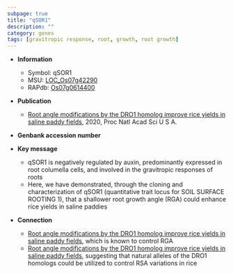 ```yaml
---
subpage: true
title: "qSOR1"
description: ""
category: genes
tags: [gravitropic response, root, growth, root growth]
---
```


* **Information**  
    + Symbol: qSOR1  
    + MSU: [LOC_Os07g42290](http://rice.plantbiology.msu.edu/cgi-bin/ORF_infopage.cgi?orf=LOC_Os07g42290)  
    + RAPdb: [Os07g0614400](http://rapdb.dna.affrc.go.jp/viewer/gbrowse_details/irgsp1?name=Os07g0614400)  

* **Publication**  
    + [Root angle modifications by the DRO1 homolog improve rice yields in saline paddy fields](http://www.ncbi.nlm.nih.gov/pubmed?term=Root+angle+modifications+by+the+DRO1+homolog+improve+rice+yields+in+saline+paddy+fields%5BTitle%5D), 2020, Proc Natl Acad Sci U S A.

* **Genbank accession number**  

* **Key message**  
    + qSOR1 is negatively regulated by auxin, predominantly expressed in root columella cells, and involved in the gravitropic responses of roots
    + Here, we have demonstrated, through the cloning and characterization of qSOR1 (quantitative trait locus for SOIL SURFACE ROOTING 1), that a shallower root growth angle (RGA) could enhance rice yields in saline paddies

* **Connection**  
    + [Root angle modifications by the DRO1 homolog improve rice yields in saline paddy fields](DEEPER+ROOTING+1), which is known to control RGA
    + [Root angle modifications by the DRO1 homolog improve rice yields in saline paddy fields](ultra-shallow,+shallow,+intermediate,+and+deep+rooting), suggesting that natural alleles of the DRO1 homologs could be utilized to control RSA variations in rice



